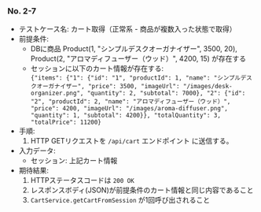 ### No. 2-7

- テストケース名: カート取得（正常系 - 商品が複数入った状態で取得）  
- 前提条件:  
  - DBに商品 Product(1, "シンプルデスクオーガナイザー", 3500, 20), Product(2, "アロマディフューザー（ウッド）", 4200, 15) が存在する  
  - セッションに以下のカート情報が存在する:  
    `{"items": {"1": {"id": "1", "productId": 1, "name": "シンプルデスクオーガナイザー", "price": 3500, "imageUrl": "/images/desk-organizer.png", "quantity": 2, "subtotal": 7000}, "2": {"id": "2", "productId": 2, "name": "アロマディフューザー（ウッド）", "price": 4200, "imageUrl": "/images/aroma-diffuser.png", "quantity": 1, "subtotal": 4200}}, "totalQuantity": 3, "totalPrice": 11200}`  
- 手順:  
  1. HTTP GETリクエストを `/api/cart` エンドポイント に送信する。  
- 入力データ:  
  - セッション: 上記カート情報  
- 期待結果:  
  1. HTTPステータスコードは `200 OK`  
  2. レスポンスボディ(JSON)が前提条件のカート情報と同じ内容であること  
  3. `CartService.getCartFromSession` が1回呼び出されること  